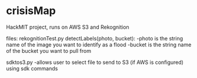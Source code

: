 # crisisMap

HackMIT project, runs on AWS S3 and Rekognition

files:
rekognitionTest.py
  detectLabels(photo, bucket): 
    -photo is the string name of the image you want to identify as a flood
    -bucket is the string name of the bucket you want to pull from
    
sdktos3.py
  -allows user to select file to send to S3 (if AWS is configured) using sdk commands

